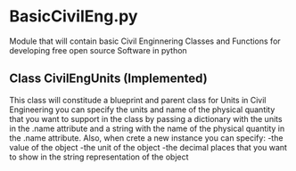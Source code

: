 # BasicCivilEng.py
Module that will contain basic Civil Enginnering Classes and Functions for developing free open source Software in python

## Class CivilEngUnits (Implemented)
This class will constitude a blueprint and parent class for Units in Civil Engineering you can specify the units and name of the physical quantity that you want to support in the class by passing a dictionary with the units in the .name attribute and a string with the name of the physical quantity in the .name attribute.
Also, when crete a new instance you can specify:
    -the value of the object
    -the unit of the object
    -the decimal places that you want to show in the string representation of the object

   
